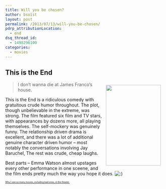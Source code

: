 ```yaml
---
title: Will you be chosen?
author: bsoist
layout: post
permalink: /2013/07/13/will-you-be-chosen/
pdrp_attributionLocation:
  - end
dsq_thread_id:
  - 1498296100
categories:
  - movies
---
```

## This is the End

<div style="float:right;padding:10px;">
  <a href="http://www.amazon.com/gp/product/B00BEJL69U/ref=as_li_ss_il?ie=UTF8&#038;camp=1789&#038;creative=390957&#038;creativeASIN=B00BEJL69U&#038;linkCode=as2&#038;tag=weifyoasme-20"><img width="174.5" height="255.5" border="0" src="http://ws-na.amazon-adsystem.com/widgets/q?_encoding=UTF8&#038;ASIN=B00BEJL69U&#038;Format=_SX500_&#038;ID=AsinImage&#038;MarketPlace=US&#038;ServiceVersion=20070822&#038;WS=1&#038;tag=weifyoasme-20" /></a><img src="http://ir-na.amazon-adsystem.com/e/ir?t=weifyoasme-20&#038;l=as2&#038;o=1&#038;a=B00BEJL69U" width="1" height="1" border="0" alt="" style="border:none !important; margin:0px !important;" />
</div>

> I don&#8217;t wanna die at James Franco&#8217;s house.

This is the End is a ridiculous comedy with gratuitous crude humor throughout. The plot, though unbelievable in the extreme, was strong. The film featured six film and TV stars, with appearances by dozens more, all playing themselves. The self-mockery was genuinely funny. The relationship driven drama is excellent, and there was a lot of additional genuine character driven humor &#8211; most notably the conversations involving Jay Baruchel, The rest was crude, cheap laughs.

Best parts &#8211; Emma Watson almost upstages every other performance in one sceene, and the film ends pretty much the way you hope it does. <img src='http://archive.whsjr.soistmann.com/oped/wp-includes/images/smilies/icon_smile.gif' alt=':)' class='wp-smiley' /> 

<p style="font-size:0.5em;">
  <a href="http://whsjr.soistmann.com/oped/movie-pass/">Why I see so many movies, including bad ones, in the theater.</a>
</p>

<div style="clear:both;">
  &nbsp;
</div>

<img style="opacity: 0;position: absolute;top:0; left:0" src="http://ws-na.amazon-adsystem.com/widgets/q?_encoding=UTF8&#038;ASIN=B00BEJL69U&#038;Format=_SX500_&#038;ID=AsinImage&#038;MarketPlace=US&#038;ServiceVersion=20070822&#038;WS=1&#038;tag=weifyoasme-20" />
